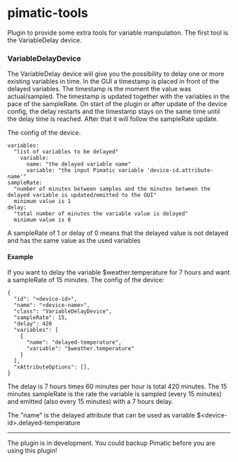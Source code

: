 # pimatic-tools
Plugin to provide some extra tools for variable manipulation.
The first tool is the VariableDelay device.

### VariableDelayDevice

The VariableDelay device will give you the possibility to delay one or more existing variables in time.
In the GUI a timestamp is placed in front of the delayed variables. The timestamp is the moment the value was actual/sampled. The timestamp is updated together with the variables in the pace of the sampleRate. On start of the plugin or after update of the device config, the delay restarts and the timestamp stays on the same time until the delay time is reached. After that it will follow the sampleRate update.

The config of the device.
```
variables:
  "list of variables to be delayed"
    variable:
      name: "the delayed variable name"
      variable: "the input Pimatic variable 'device-id.attribute-name'"
sampleRate:
  "number of minutes between samples and the minutes between the delayed variable is updated/emitted to the GUI"
  minimum value is 1
delay:
  "total number of minutes the variable value is delayed"
  minimum value is 0
```
A sampleRate of 1 or delay of 0 means that the delayed value is not delayed and has the same value as the used variables

#### Example
If you want to delay the variable $weather.temperature for 7 hours and want a sampleRate of 15 minutes.
The config of the device:

```
{
  "id": "<device-id>",
  "name": "<device-name>",
  "class": "VariableDelayDevice",
  "sampleRate": 15,
  "delay": 420
  "variables": [
    {
      "name": "delayed-temperature",
      "variable": "$weather.temperature"
    }
  ],
  "xAttributeOptions": [],
}
```

The delay is 7 hours times 60 minutes per hour is total 420 minutes.
The 15 minutes sampleRate is the rate the variable is sampled (every 15 minutes) and emitted (also every 15 minutes) with a 7 hours delay.

The "name" is the delayed attribute that can be used as variable $\<device-id\>.delayed-temperature

-------
The plugin is in development. You could backup Pimatic before you are using this plugin!
